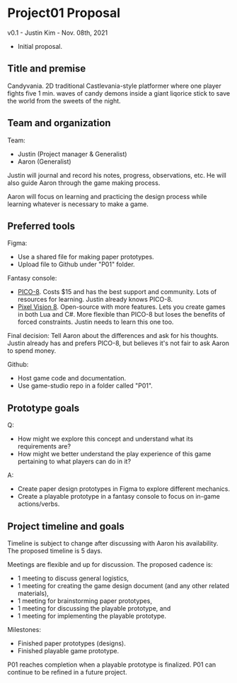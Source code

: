 # Project01 Proposal

v0.1 - Justin Kim - Nov. 08th, 2021

- Initial proposal.

## Title and premise

Candyvania. 2D traditional Castlevania-style platformer where one player fights five 1 min. waves of candy demons inside a giant liqorice stick to save the world from the sweets of the night.
 
## Team and organization

Team: 

- Justin (Project manager & Generalist)
- Aaron (Generalist)

Justin will journal and record his notes, progress, observations, etc. He will also guide Aaron through the game making process.

Aaron will focus on learning and practicing the design process while learning whatever is necessary to make a game.

## Preferred tools

Figma:

- Use a shared file for making paper prototypes.
- Upload file to Github under "P01" folder.

Fantasy console: 

- [PICO-8](https://www.lexaloffle.com/pico-8.php). Costs $15 and has the best support and community. Lots of resources for learning. Justin already knows PICO-8.
- [Pixel Vision 8](https://pixelvision8.itch.io/pv8). Open-source with more features. Lets you create games in both Lua and C#. More flexible than PICO-8 but loses the benefits of forced constraints. Justin needs to learn this one too.

Final decision: Tell Aaron about the differences and ask for his thoughts. Justin already has and prefers PICO-8, but believes it's not fair to ask Aaron to spend money.

Github: 

- Host game code and documentation. 
- Use game-studio repo in a folder called "P01".

## Prototype goals

Q: 

- How might we explore this concept and understand what its requirements are?
- How might we better understand the play experience of this game pertaining to what players can do in it?

A: 

- Create paper design prototypes in Figma to explore different mechanics.
- Create a playable prototype in a fantasy console to focus on in-game actions/verbs.

## Project timeline and goals

Timeline is subject to change after discussing with Aaron his availability. The proposed timeline is 5 days.

Meetings are flexible and up for discussion. The proposed cadence is:

- 1 meeting to discuss general logistics,
- 1 meeting for creating the game design document (and any other related materials),
- 1 meeting for brainstorming paper prototypes, 
- 1 meeting for discussing the playable prototype, and 
- 1 meeting for implementing the playable prototype.

Milestones:

- Finished paper prototypes (designs).
- Finished playable game prototype.

P01 reaches completion when a playable prototype is finalized. P01 can continue to be refined in a future project.